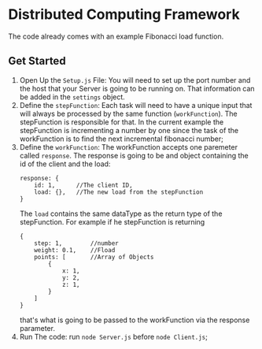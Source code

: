 # Distributed Computing Framework
The code already comes with an example Fibonacci load function.

## Get Started
1. Open Up the `Setup.js` File:
    You will need to set up the port number and the host that your Server is going to be running on. That information can be added in the `settings` object.
2. Define the `stepFunction`:
    Each task will need to have a unique input that will always be processed by the same function (`workFunction`). The stepFunction is responsible for that. In the current example the stepFunction is incrementing a number by one since the task of the workFunction is to find the next incremental fibonacci number;
3. Define the `workFunction`:
    The workFunction accepts one paremeter called `response`. The response is going to be and object containing the id of the client and the load:
    ```
    response: {
        id: 1,      //The client ID,
        load: {},   //The new load from the stepFunction
    }
    ```
    The `load` contains the same dataType as the return type of the stepFunction. For example if he stepFunction is returning 
    ```
    {
        step: 1,        //number
        weight: 0.1,    //Fload
        points: [       //Array of Objects
            {
                x: 1, 
                y: 2,
                z: 1,
            }
        ]
    }
    ```
    that's what is going to be passed to the workFunction via the response parameter.
4. Run The code:
    run `node Server.js` before `node Client.js`;

